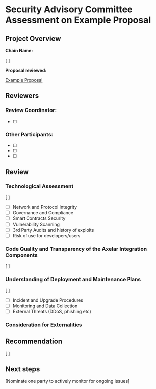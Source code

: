 # Security Advisory Committee Assessment on Example Proposal

## Project Overview

**Chain Name:** 

[ ]

**Proposal reviewed:**

[Example Proposal](PROPOSAL.md)

## Reviewers

### Review Coordinator: 
- [ ]

### Other Participants: 
- [ ]
- [ ]
- [ ]


## Review

### Technological Assessment
[ ]
- [ ] Network and Protocol Integrity
- [ ] Governance and Compliance
- [ ] Smart Contracts Security
- [ ] Vulnerability Scanning
- [ ] 3rd Party Audits and history of exploits
- [ ] Risk of use for developers/users
### Code Quality and Transparency of the Axelar Integration Components
[ ]

### Understanding of Deployment and Maintenance Plans
[ ]
-[ ] Incident and Upgrade Procedures
-[ ] Monitoring and Data Collection
-[ ] External Threats (DDoS, phishing etc) 

### Consideration for Externalities

## Recommendation
[ ]

## Next steps

[Nominate one party to actively monitor for ongoing issues]
